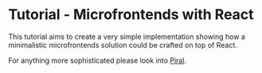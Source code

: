 # Tutorial - Microfrontends with React

This tutorial aims to create a very simple implementation showing how a minimalistic microfrontends solution could be crafted on top of React.

For anything more sophisticated please look into [Piral](https://github.com/smapiot/piral).
